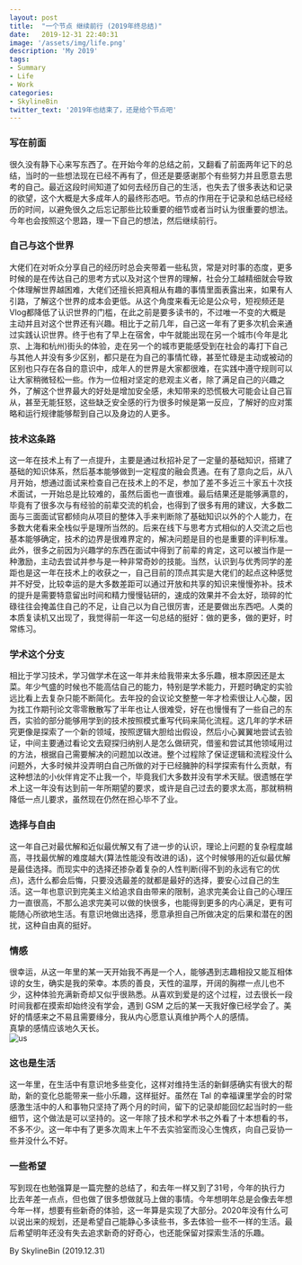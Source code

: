 ```yaml
---
layout: post
title:  "一个节点 继续前行 (2019年终总结)"
date:   2019-12-31 22:40:31
image: '/assets/img/life.png'
description: 'My 2019'
tags:
- Summary
- Life
- Work
categories:
- SkylineBin
twitter_text: '2019年也结束了，还是给个节点吧'
---   
```


### 写在前面  

很久没有静下心来写东西了。在开始今年的总结之前，又翻看了前面两年记下的总结，当时的一些想法现在已经不再有了，但还是要感谢那个有些努力并且愿意去思考的自己。最近这段时间知道了如何去经历自己的生活，也失去了很多表达和记录的欲望，这个大概是大多成年人的最终形态吧。节点的作用在于记录和总结已经经历的时间，以避免很久之后忘记那些比较重要的细节或者当时认为很重要的想法。今年也会按照这个思路，理一下自己的想法，然后继续前行。  


### 自己与这个世界  

大佬们在对听众分享自己的经历时总会夹带着一些私货，常是对时事的态度，更多时候的是在传达自己的思考方式以及对这个世界的理解，社会分工越精细就会导致个体理解世界越困难，大佬们还擅长把真相从有趣的事情里面表露出来，如果有人引路，了解这个世界的成本会更低。从这个角度来看无论是公众号，短视频还是Vlog都降低了认识世界的门槛，在此之前是要多读书的，不过唯一不变的大概是主动并且对这个世界还有兴趣。相比于之前几年，自己这一年有了更多次机会来通过实践认识世界。终于也有了早上在宿舍，中午就能出现在另一个城市(今年是北京、上海和杭州)街头的体验，走在另一个的城市更能感受到在社会的毒打下自己与其他人并没有多少区别，都只是在为自己的事情忙碌，甚至忙碌是主动或被动的区别也只存在各自的意识中，成年人的世界是大家都很难，在实践中遵守规则可以让大家稍微轻松一些。作为一位相对坚定的悲观主义者，除了满足自己的兴趣之外，了解这个世界最大的好处是增加安全感，未知带来的恐慌极大可能会让自己盲从，甚至无能狂怒，这些缺乏安全感的行为很多时候是第一反应，了解好的应对策略和运行规律能够帮到自己以及身边的人更多。  


### 技术这条路  

这一年在技术上有了一点提升，主要是通过秋招补足了一定量的基础知识，搭建了基础的知识体系，然后基本能够做到一定程度的融会贯通。在有了意向之后，从八月开始，想通过面试来检查自己在技术上的不足，参加了差不多近三十家五十次技术面试，一开始总是比较难的，虽然后面也一直很难。最后结果还是能够满意的，毕竟有了很多次与有经验的前辈交流的机会，也得到了很多有用的建议，大多数二面与三面面试官都倾向从项目的整体入手来判断除了基础知识以外的个人能力，在多数大佬看来全栈似乎是理所当然的。后来在线下与思考方式相似的人交流之后也基本能够确定，技术的边界是很难界定的，解决问题是目的也是重要的评判标准。此外，很多之前因为兴趣学的东西在面试中得到了前辈的肯定，这可以被当作是一种激励，主动去尝试并参与是一种非常奇妙的技能。当然，认识到与优秀同学的差距也是这一年在技术上的收获之一，自己目前的顶点其实是大佬们的起点这种感觉并不好受，比较幸运的是大多数差距可以通过开放和共享的知识来慢慢弥补。技术的提升是需要特意留出时间和精力慢慢钻研的，速成的效果并不会太好，琐碎的忙碌往往会掩盖住自己的不足，让自己以为自己很厉害，还是要做出东西吧。人类的本质复读机又出现了，我觉得前一年这一句总结的挺好：做的更多，做的更好，时常练习。  


### 学术这个分支  

相比于学习技术，学习做学术在这一年并未给我带来太多乐趣，根本原因还是太菜。年少气盛的时候也不能高估自己的能力，特别是学术能力，开题时确定的实验远比看上去复杂只能不断简化。去年投的会议论文整整一年才检索很让人心酸，因为找工作期刊论文零零散散写了半年也让人很难受，好在也慢慢有了一些自己的东西，实验的部分能够用学到的技术按照模式重写代码来简化流程。这几年的学术研究更像是探索了一个新的领域，按照逻辑大胆给出假设，然后小心翼翼地尝试去验证，中间主要通过看论文去窥探归纳别人是怎么做研究，借鉴和尝试其他领域用过的方法，根据自己需要解决的问题加以改进。整个过程除了保证逻辑和流程没什么问题外，大多时候并没弄明白自己所做的对于已经臃肿的科学探索有什么贡献，有这种想法的小伙伴肯定不止我一个，毕竟我们大多数并没有学术天赋。很遗憾在学术上这一年没有达到前一年所期望的要求，或许是自己过去的要求太高，那就稍稍降低一点儿要求，虽然现在仍然在担心毕不了业。  

### 选择与自由  

这一年自己对最优解和近似最优解又有了进一步的认识，理论上问题的复杂程度越高，寻找最优解的难度越大(算法性能没有改进的话)，这个时候够用的近似最优解是最佳选择。而现实中的选择还掺杂着复杂的人性判断(得不到的永远有它的优点)，选什么都会后悔，只要没选最差的就都是最好的选择，要安心过自己的生活。这一年也意识到完美主义给追求自由带来的限制，追求完美会让自己的心理压力一直很高，不那么追求完美可以做的快很多，也能得到更多的内心满足，更有可能随心所欲地生活。有意识地做出选择，愿意承担自己所做决定的后果和潜在的困扰，这种自由真的挺好。  

### 情感  

很幸运，从这一年里的某一天开始我不再是一个人，能够遇到志趣相投又能互相体谅的女生，确实是我的荣幸。本质的善良，天性的温厚，开阔的胸襟一点儿也不少，这种体验充满新奇却又似乎很熟悉。从喜欢到爱是的这个过程，过去很长一段时间我都在摸索却始终没有学会，遇到 GSM 之后的某一天我好像已经学会了。美好的情感来之不易且需要缘分，我从内心愿意认真维护两个人的感情。  
真挚的感情应该地久天长。  
![us](https://sdns.skylinebin.com/images/2019/us.jpg)  


### 这也是生活  
这一年里，在生活中有意识地多些变化，这样对维持生活的新鲜感确实有很大的帮助，新的变化总能带来一些小乐趣，这样挺好。虽然在 Tal 的幸福课里学会的时常感激生活中的人和事物只坚持了两个月的时间，留下的记录却能回忆起当时的一些细节，这个做法是可以坚持的。这一年除了技术和学术书之外看了十本想看的书，不多不少。这一年中有了更多次周末上午不去实验室而没心生愧疚，向自己妥协一些并没什么不好。  


### 一些希望  

写到现在也勉强算是一篇完整的总结了，和去年一样又到了31号，今年的执行力比去年差一点点，但也做了很多想做就马上做的事情。今年想明年总是会像去年想今年一样，想要有些新奇的体验，这一年算是实现了大部分。2020年没有什么可以说出来的规划，还是希望自己能静心多读些书，多去体验一些不一样的生活。最后希望明年还没有失去追求新奇的好奇心，也还能保留对探索生活的乐趣。  


By SkylineBin (2019.12.31)  
